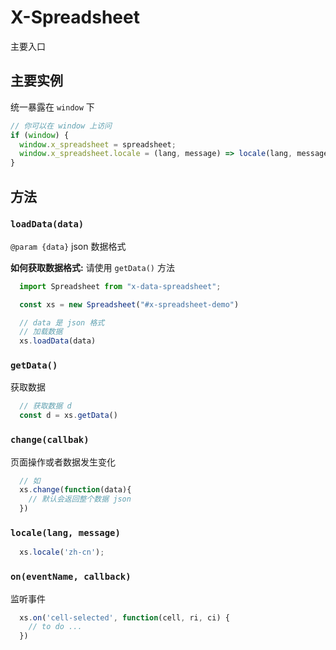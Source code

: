 # X-Spreadsheet

主要入口

## 主要实例

统一暴露在 `window` 下

```javascript
// 你可以在 window 上访问
if (window) {
  window.x_spreadsheet = spreadsheet;
  window.x_spreadsheet.locale = (lang, message) => locale(lang, message);
}
```

## 方法

### `loadData(data)`

`@param {data}` json 数据格式

**如何获取数据格式:** 请使用 `getData()` 方法

```js
  import Spreadsheet from "x-data-spreadsheet";

  const xs = new Spreadsheet("#x-spreadsheet-demo")

  // data 是 json 格式
  // 加载数据
  xs.loadData(data)

```

### `getData()`

获取数据

```js
  // 获取数据 d
  const d = xs.getData()
```

### `change(callbak)`

页面操作或者数据发生变化

```js
  // 如
  xs.change(function(data){
    // 默认会返回整个数据 json
  })
```

### `locale(lang, message)`

```js
  xs.locale('zh-cn');
```

### `on(eventName, callback)`

监听事件

```js
  xs.on('cell-selected', function(cell, ri, ci) {
    // to do ...
  })
```
